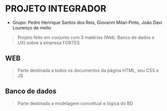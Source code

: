 # PROJETO INTEGRADOR
- Grupo: Pedro Henrique Santos dos Reis, Giovanni Milan Pinto, João Davi Lourenço de mello
> Projeto feito em conjunto com 3 matérias (Web, Banco de dados e UX) sobre a empresa FORTES

## WEB
> Parte destinada a todos os documentos da página HTML, seu CSS e JS

## Banco de dados
> Parte destinada a modelagem conceitual e lógica do BD 
